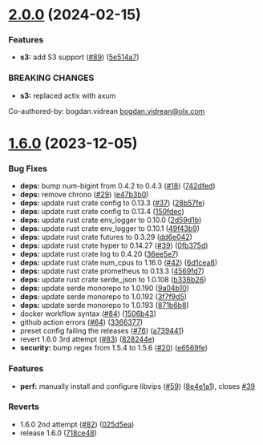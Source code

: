 # [2.0.0](https://github.com/olxgroup-oss/dali/compare/v1.6.0...v2.0.0) (2024-02-15)


### Features

* **s3:** add S3 support ([#89](https://github.com/olxgroup-oss/dali/issues/89)) ([5e514a7](https://github.com/olxgroup-oss/dali/commit/5e514a744662929d1f5c4daae7609f9e2bdedf8c))


### BREAKING CHANGES

* **s3:** replaced actix with axum

Co-authored-by: bogdan.vidrean <bogdan.vidrean@olx.com>

# [1.6.0](https://github.com/olxgroup-oss/dali/compare/v1.5.0...v1.6.0) (2023-12-05)


### Bug Fixes

* **deps:** bump num-bigint from 0.4.2 to 0.4.3 ([#18](https://github.com/olxgroup-oss/dali/issues/18)) ([742dfed](https://github.com/olxgroup-oss/dali/commit/742dfed98b45bccf3866e83cc049d03ffbfd8cd0))
* **deps:** remove chrono ([#29](https://github.com/olxgroup-oss/dali/issues/29)) ([e47b3b0](https://github.com/olxgroup-oss/dali/commit/e47b3b040f740bf576709611f5189b69a871ace5))
* **deps:** update rust crate config to 0.13.3 ([#37](https://github.com/olxgroup-oss/dali/issues/37)) ([28b57fe](https://github.com/olxgroup-oss/dali/commit/28b57fe982503040d1ed3ec4e226209d7f5db56f))
* **deps:** update rust crate config to 0.13.4 ([150fdec](https://github.com/olxgroup-oss/dali/commit/150fdec0c5cc484bc0190bcaf54b23ca4a40e3d8))
* **deps:** update rust crate env_logger to 0.10.0 ([2d59d1b](https://github.com/olxgroup-oss/dali/commit/2d59d1b22f8f93a84afa617cbc203ac4bbd6c243))
* **deps:** update rust crate env_logger to 0.10.1 ([49f43b9](https://github.com/olxgroup-oss/dali/commit/49f43b98db851733911fdd4469030273dd92a226))
* **deps:** update rust crate futures to 0.3.29 ([dd6e042](https://github.com/olxgroup-oss/dali/commit/dd6e042c243e6cefdfe4dc65f37868fba2d6b671))
* **deps:** update rust crate hyper to 0.14.27 ([#39](https://github.com/olxgroup-oss/dali/issues/39)) ([0fb375d](https://github.com/olxgroup-oss/dali/commit/0fb375d2688b89436e2f402034e012039c084809))
* **deps:** update rust crate log to 0.4.20 ([36ee5e7](https://github.com/olxgroup-oss/dali/commit/36ee5e767446fd3b44bd3469b256f2a00f3389a4))
* **deps:** update rust crate num_cpus to 1.16.0 ([#42](https://github.com/olxgroup-oss/dali/issues/42)) ([6d1cea8](https://github.com/olxgroup-oss/dali/commit/6d1cea8dbfe9eaa27cb8a6f5d60c8ec256dfba96))
* **deps:** update rust crate prometheus to 0.13.3 ([4569fd7](https://github.com/olxgroup-oss/dali/commit/4569fd7e2917999a933e5b9b8b9dfda3d167ef62))
* **deps:** update rust crate serde_json to 1.0.108 ([b336b26](https://github.com/olxgroup-oss/dali/commit/b336b26dc3d745d9e45d5bd9fc8c0e3b733038c2))
* **deps:** update serde monorepo to 1.0.190 ([9a04b10](https://github.com/olxgroup-oss/dali/commit/9a04b10cf1963715dbda2c2ac8e10373edc4f5f5))
* **deps:** update serde monorepo to 1.0.192 ([3f7f9d5](https://github.com/olxgroup-oss/dali/commit/3f7f9d5f8bef8ee486c314c83d976e1e553061fe))
* **deps:** update serde monorepo to 1.0.193 ([871b6b8](https://github.com/olxgroup-oss/dali/commit/871b6b8d64e5fe0afd1b09666645b25803a95226))
* docker workflow syntax ([#84](https://github.com/olxgroup-oss/dali/issues/84)) ([1506b43](https://github.com/olxgroup-oss/dali/commit/1506b43734e93ab857ee63db2f2912e8b858f492))
* github action errors ([#64](https://github.com/olxgroup-oss/dali/issues/64)) ([3366377](https://github.com/olxgroup-oss/dali/commit/3366377555fb71873d6cc104d1b1eb129daa54c1))
* preset config failing the releases ([#76](https://github.com/olxgroup-oss/dali/issues/76)) ([a739441](https://github.com/olxgroup-oss/dali/commit/a7394417732ed14d96235318c46548b442102ca0))
* revert 1.6.0 3rd attempt ([#83](https://github.com/olxgroup-oss/dali/issues/83)) ([828244e](https://github.com/olxgroup-oss/dali/commit/828244eb04b7545eaf37674c475751e26c519593))
* **security:** bump regex from 1.5.4 to 1.5.6 ([#20](https://github.com/olxgroup-oss/dali/issues/20)) ([e6569fe](https://github.com/olxgroup-oss/dali/commit/e6569fea0537bc9091bcd38929a7544ba1e4eb01))


### Features

* **perf:** manually install and configure libvips ([#59](https://github.com/olxgroup-oss/dali/issues/59)) ([8e4e1a1](https://github.com/olxgroup-oss/dali/commit/8e4e1a1d53c62c106a0b9a6c399da21c79c8675b)), closes [#39](https://github.com/olxgroup-oss/dali/issues/39)


### Reverts

* 1.6.0 2nd attempt ([#82](https://github.com/olxgroup-oss/dali/issues/82)) ([025d5ea](https://github.com/olxgroup-oss/dali/commit/025d5ead1515e6e108cadb02c624541f83bcd1e1))
* release 1.6.0 ([718ce48](https://github.com/olxgroup-oss/dali/commit/718ce48d38393ad48acffad6beb351df26c3d690))
